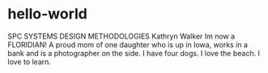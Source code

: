 # hello-world
SPC SYSTEMS DESIGN METHODOLOGIES 
Kathryn Walker  Im now a FLORIDIAN!  A proud mom of one daughter who is up in Iowa, works in a bank and is a photographer on the side.  I have four dogs. I love the beach.  I love to learn.
